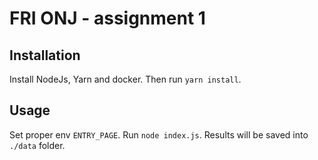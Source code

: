 # FRI ONJ - assignment 1

## Installation
Install NodeJs, Yarn and docker. Then run `yarn install`.

## Usage
Set proper env `ENTRY_PAGE`.
Run `node index.js`. Results will be saved into `./data` folder.
